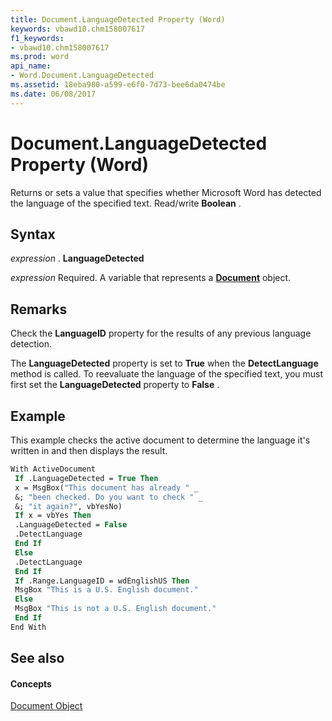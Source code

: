 ```yaml
---
title: Document.LanguageDetected Property (Word)
keywords: vbawd10.chm158007617
f1_keywords:
- vbawd10.chm158007617
ms.prod: word
api_name:
- Word.Document.LanguageDetected
ms.assetid: 18eba980-a599-e6f0-7d73-bee6da0474be
ms.date: 06/08/2017
---
```



# Document.LanguageDetected Property (Word)

Returns or sets a value that specifies whether Microsoft Word has detected the language of the specified text. Read/write **Boolean** .


## Syntax

 _expression_ . **LanguageDetected**

 _expression_ Required. A variable that represents a **[Document](document-object-word.md)** object.


## Remarks

Check the **LanguageID** property for the results of any previous language detection.

The **LanguageDetected** property is set to **True** when the **DetectLanguage** method is called. To reevaluate the language of the specified text, you must first set the **LanguageDetected** property to **False** .


## Example

This example checks the active document to determine the language it's written in and then displays the result.


```vb
With ActiveDocument 
 If .LanguageDetected = True Then 
 x = MsgBox("This document has already " _ 
 &; "been checked. Do you want to check " _ 
 &; "it again?", vbYesNo) 
 If x = vbYes Then 
 .LanguageDetected = False 
 .DetectLanguage 
 End If 
 Else 
 .DetectLanguage 
 End If 
 If .Range.LanguageID = wdEnglishUS Then 
 MsgBox "This is a U.S. English document." 
 Else 
 MsgBox "This is not a U.S. English document." 
 End If 
End With
```


## See also


#### Concepts


[Document Object](document-object-word.md)

